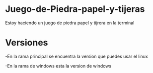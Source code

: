 # Juego-de-Piedra-papel-y-tijeras
Estoy haciendo un juego de piedra papel y tijrera en la terminal

# Versiones
-En la rama principal se encuentra la version que puedes usar el linux

-En la rama de windows esta la version de windows
